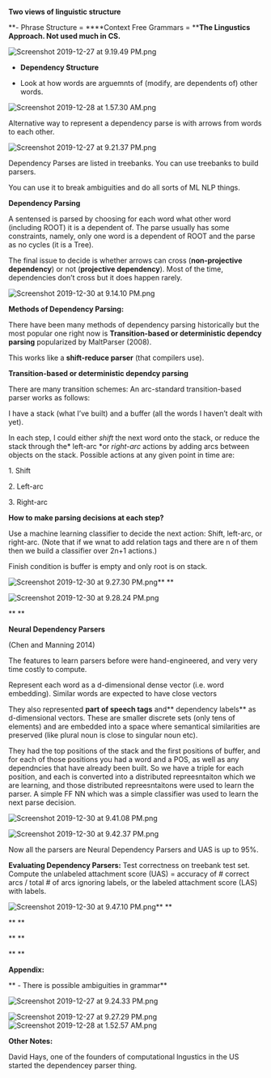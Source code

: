 **Two views of linguistic structure**

**- Phrase Structure = ****Context Free Grammars = ****The Lingustics Approach. Not used much in CS.**

![Screenshot 2019-12-27 at 9.19.49 PM.png](resources/72E4561820FF4BBAE09A8BCDC0C18018.png)

- **Dependency Structure**

 - Look at how words are arguemnts of (modify, are dependents of) other words.

![Screenshot 2019-12-28 at 1.57.30 AM.png](resources/4ABE6751CFD05A20C0235B830E2A9BC5.png)

Alternative way to represent a dependency parse is with arrows from words to each other.

![Screenshot 2019-12-27 at 9.21.37 PM.png](resources/312A5641F0B60598DA97B039B47D6AA6.png)

Dependency Parses are listed in treebanks. You can use treebanks to build parsers.

You can use it to break ambiguities and do all sorts of ML NLP things.

**Dependency Parsing**

A sentensed is parsed by choosing for each word what other word (including ROOT) it is a dependent of. The parse usually has some constraints, namely, only one word is a dependent of ROOT and the parse as no cycles (it is a Tree). 

The final issue to decide is whether arrows can cross (**non-projective dependency**) or not (**projective dependency**). Most of the time, dependencies don’t cross but it does happen rarely. 

![Screenshot 2019-12-30 at 9.14.10 PM.png](resources/859B5D61D4C898441D07A6DFA214628C.png)

**Methods of Dependency Parsing:**

There have been many methods of dependency parsing historically but the most popular one right now is **Transition-based or deterministic dependcy parsing** popularized by MaltParser (2008).

This works like a **shift-reduce parser** (that compilers use).

**Transition-based or deterministic dependcy parsing**

There are many transition schemes: An arc-standard transition-based parser works as follows:

I have a stack (what I’ve built) and a buffer (all the words I haven’t dealt with yet).

In each step, I could either *shift* the next word onto the stack, or reduce the stack through the* left-arc *or *right-arc* actions by adding arcs between objects on the stack. Possible actions at any given point in time are:

 1\. Shift

 2\. Left-arc

 3\. Right-arc

**How to make parsing decisions at each step?**

Use a machine learning classifier to decide the next action: Shift, left-arc, or right-arc. (Note that if we wnat to add relation tags and there are n of them then we build a classifier over 2n+1 actions.)

Finish condition is buffer is empty and only root is on stack.

![Screenshot 2019-12-30 at 9.27.30 PM.png](resources/69F11E4DDE502827F76CA330CEE8EAD7.png)**
**

![Screenshot 2019-12-30 at 9.28.24 PM.png](resources/23E2C6BF37C3DF27D7972627DB1C0544.png)

**
**

**Neural Dependency Parsers**

(Chen and Manning 2014)

The features to learn parsers before were hand-engineered, and very very time costly to compute. 

Represent each word as a d-dimensional dense vector (i.e. word embedding). Similar words are expected to have close vectors

They also represented **part of speech tags** and** dependency labels** as d-dimensional vectors. These are smaller discrete sets (only tens of elements) and are embedded into a space where semantical similarities are preserved (like plural noun is close to singular noun etc). 

They had the top positions of the stack and the first positions of buffer, and for each of those positions you had a word and a POS, as well as any dependncies that have already been built. So we have a triple for each position, and each is converted into a distributed repreesntaiton which we are learning, and those distributed repreesntaitons were used to learn the parser. A simple FF NN which was a simple classifier was used to learn the next parse decision.

![Screenshot 2019-12-30 at 9.41.08 PM.png](resources/A62F98DD907EF9FC770A793760F39CD2.png)

![Screenshot 2019-12-30 at 9.42.37 PM.png](resources/F4AAF371D281A18C8D6C241DB21ED491.png)

Now all the parsers are Neural Dependency Parsers and UAS is up to 95%.

**Evaluating Dependency Parsers:** Test correctness on treebank test set. Compute the unlabeled attachment score (UAS) = accuracy of \# correct arcs / total \# of arcs ignoring labels, or the labeled attachment score (LAS) with labels.

![Screenshot 2019-12-30 at 9.47.10 PM.png](resources/EBCA6363C084B50F2BA02B2300595980.png)**
**

**
**

**
**

**
**

**Appendix:**

** - There is possible ambiguities in grammar**

![Screenshot 2019-12-27 at 9.24.33 PM.png](resources/6D759036B2F5FB6D08FC63198F331593.png)

![Screenshot 2019-12-27 at 9.27.29 PM.png](resources/3F99608B9FBA7553B8DF60D98EB483A2.png)![Screenshot 2019-12-28 at 1.52.57 AM.png](resources/74F6F1A94642F00FA2FBA654E97E29E7.png)

**Other Notes:** 

David Hays, one of the founders of computational lngustics in the US started the dependencey parser thing.